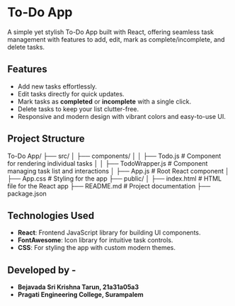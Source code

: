 # To-Do App
A simple yet stylish To-Do App built with React, offering seamless task management with features to add, edit, mark as complete/incomplete, and delete tasks. 

## Features
- Add new tasks effortlessly.
- Edit tasks directly for quick updates.
- Mark tasks as **completed** or **incomplete** with a single click.
- Delete tasks to keep your list clutter-free.
- Responsive and modern design with vibrant colors and easy-to-use UI.

## Project Structure
To-Do App/
├── src/
│   ├── components/
│   │   ├── Todo.js          # Component for rendering individual tasks
│   │   ├── TodoWrapper.js   # Component managing task list and interactions
│   ├── App.js               # Root React component
│   ├── App.css              # Styling for the app
├── public/
│   ├── index.html           # HTML file for the React app
├── README.md                # Project documentation
├── package.json 

## Technologies Used
- **React**: Frontend JavaScript library for building UI components.
- **FontAwesome**: Icon library for intuitive task controls.
- **CSS**: For styling the app with custom modern themes.

## Developed by -
- **Bejavada Sri Krishna Tarun, 21a31a05a3**
- **Pragati Engineering College, Surampalem**

